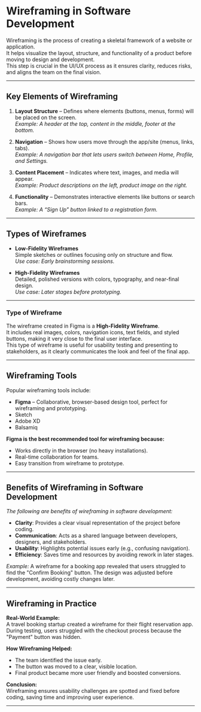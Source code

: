 # Wireframing in Software Development
Wireframing is the process of creating a skeletal framework of a website or application.  
It helps visualize the layout, structure, and functionality of a product before moving to design and development.  
This step is crucial in the UI/UX process as it ensures clarity, reduces risks, and aligns the team on the final vision.  

------------

## Key Elements of Wireframing  

1. **Layout Structure** – Defines where elements (buttons, menus, forms) will be placed on the screen.  
   *Example: A header at the top, content in the middle, footer at the bottom.*
   
3. **Navigation** – Shows how users move through the app/site (menus, links, tabs).  
   *Example: A navigation bar that lets users switch between Home, Profile, and Settings.*  

4. **Content Placement** – Indicates where text, images, and media will appear.  
   *Example: Product descriptions on the left, product image on the right.*  

5. **Functionality** – Demonstrates interactive elements like buttons or search bars.  
   *Example: A “Sign Up” button linked to a registration form.*  
--------------------
## Types of Wireframes  

- **Low-Fidelity Wireframes**  
  Simple sketches or outlines focusing only on structure and flow.  
  *Use case: Early brainstorming sessions.*  

- **High-Fidelity Wireframes**  
  Detailed, polished versions with colors, typography, and near-final design.  
  *Use case: Later stages before prototyping.*  
-----------------
### Type of Wireframe  

The wireframe created in Figma is a **High-Fidelity Wireframe**.  
It includes real images, colors, navigation icons, text fields, and styled buttons, making it very close to the final user interface.  
This type of wireframe is useful for usability testing and presenting to stakeholders, as it clearly communicates the look and feel of the final app.  

--------------------
## Wireframing Tools  

Popular wireframing tools include:  
- **Figma** – Collaborative, browser-based design tool, perfect for wireframing and prototyping.  
- Sketch  
- Adobe XD  
- Balsamiq  

**Figma is the best recommended tool for wireframing because:**  
- Works directly in the browser (no heavy installations).  
- Real-time collaboration for teams.  
- Easy transition from wireframe to prototype.  
-----------------------
## Benefits of Wireframing in Software Development  

*The following are benefits of wireframing in software development:*
- **Clarity**: Provides a clear visual representation of the project before coding.  
- **Communication**: Acts as a shared language between developers, designers, and stakeholders.  
- **Usability**: Highlights potential issues early (e.g., confusing navigation).  
- **Efficiency**: Saves time and resources by avoiding rework in later stages.  

*Example:* A wireframe for a booking app revealed that users struggled to find the "Confirm Booking" button. The design was adjusted before development, avoiding costly changes later.  

------------------------
## Wireframing in Practice  

**Real-World Example:**  
A travel booking startup created a wireframe for their flight reservation app.  
During testing, users struggled with the checkout process because the "Payment" button was hidden.  

**How Wireframing Helped:**  
- The team identified the issue early.  
- The button was moved to a clear, visible location.  
- Final product became more user friendly and boosted conversions.  

**Conclusion:**  
Wireframing ensures usability challenges are spotted and fixed before coding, saving time and improving user experience.  

-------------
